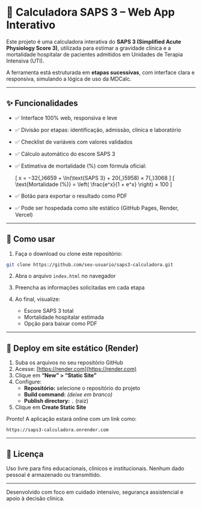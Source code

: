 # 🏥 Calculadora SAPS 3 – Web App Interativo

Este projeto é uma calculadora interativa do **SAPS 3 (Simplified Acute Physiology Score 3)**, utilizada para estimar a gravidade clínica e a mortalidade hospitalar de pacientes admitidos em Unidades de Terapia Intensiva (UTI).

A ferramenta está estruturada em **etapas sucessivas**, com interface clara e responsiva, simulando a lógica de uso da MDCalc.

---

## ✨ Funcionalidades

- ✅ Interface 100% web, responsiva e leve
- ✅ Divisão por etapas: identificação, admissão, clínica e laboratório
- ✅ Checklist de variáveis com valores validados
- ✅ Cálculo automático do escore SAPS 3
- ✅ Estimativa de mortalidade (%) com fórmula oficial:

  \[
  x = −32{,}6659 + \ln(\text{SAPS 3} + 20{,}5958) × 7{,}3068
  \]
  \[
  \text{Mortalidade (\%)} = \left( \frac{e^x}{1 + e^x} \right) × 100
  \]

- ✅ Botão para exportar o resultado como PDF
- ✅ Pode ser hospedada como site estático (GitHub Pages, Render, Vercel)

---

## 📂 Como usar

1. Faça o download ou clone este repositório:

```bash
git clone https://github.com/seu-usuario/saps3-calculadora.git
```

2. Abra o arquivo `index.html` no navegador

3. Preencha as informações solicitadas em cada etapa

4. Ao final, visualize:
   - Escore SAPS 3 total
   - Mortalidade hospitalar estimada
   - Opção para baixar como PDF

---

## 🚀 Deploy em site estático (Render)

1. Suba os arquivos no seu repositório GitHub
2. Acesse: [https://render.com](https://render.com)
3. Clique em **“New” > “Static Site”**
4. Configure:
   - **Repositório:** selecione o repositório do projeto
   - **Build command:** *(deixe em branco)*
   - **Publish directory:** `.` (raiz)
5. Clique em **Create Static Site**

Pronto! A aplicação estará online com um link como:

```
https://saps3-calculadora.onrender.com
```

---

## 📄 Licença

Uso livre para fins educacionais, clínicos e institucionais. Nenhum dado pessoal é armazenado ou transmitido.

---

Desenvolvido com foco em cuidado intensivo, segurança assistencial e apoio à decisão clínica.
